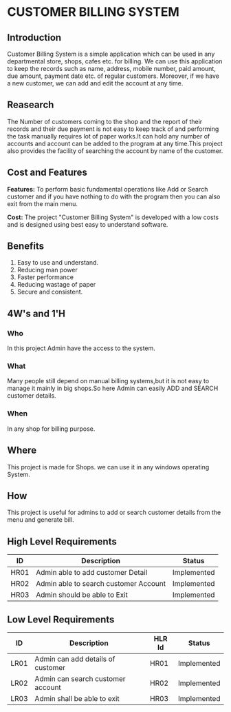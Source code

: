 # CUSTOMER BILLING SYSTEM

## __Introduction__

Customer Billing System is a simple application which can be used in any departmental store, shops, cafes etc. for billing. We can use this application to keep the records such as name, address, mobile number, paid amount, due amount, payment date etc. of regular customers. Moreover, if we have a new customer, we can add and edit the account at any time.    

## __Reasearch__

The Number of customers coming to the shop and the report of their records and their due payment is not easy to keep track of and performing the task manually requires lot of paper works.It can hold any number of accounts and account can be added to the program at any time.This project also provides the facility of searching the account by name of the customer.

## __Cost and Features__

__Features:__
To perform basic fundamental operations like Add or Search customer and if you have nothing to do with the program then you can also exit from the main menu.

__Cost:__
The project "Customer Billing System" is developed with a low costs and is designed using best easy to understand software.

## __Benefits__
  
1. Easy to use and understand.
1. Reducing man power
1. Faster performance
1. Reducing wastage of paper
1. Secure and consistent.

## 4W's and 1'H
### Who
In this project Admin have the access to the system.

### What
Many people still depend on manual billing systems,but it is not easy to manage it mainly in big shops.So here Admin can easily ADD and SEARCH customer details.

### When
In any shop for billing purpose.

## Where
This project is made for Shops. we can use it in any windows operating System.

## How
This project is useful for admins to add or search customer details from the menu and generate bill.

## High Level Requirements
ID   | Description | Status
-----| ------------|-------
HR01|  Admin able to add customer Detail           | Implemented
HR02|  Admin able to search customer Account         |Implemented
HR03|  Admin should be able to Exit                 |Implemented

## Low Level Requirements
ID   | Description | HLR Id|Status
-----| ------------|-------|------
LR01 |Admin can add details of customer|HR01|Implemented
LR02 |Admin can search customer account|HR02|Implemented
LR03 |Admin shall be able to exit      |HR03|Implemented

